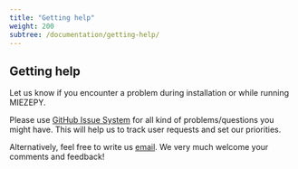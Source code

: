 ```yaml
---
title: "Getting help"
weight: 200
subtree: /documentation/getting-help/
---
```


## Getting help

Let us know if you encounter a problem during installation or while running MIEZEPY.

Please use [GitHub Issue System](https://github.com/scgmlz/NSE_Soft/issues) for all kind of problems/questions you might have.
This will help us to track user requests and set our priorities.

Alternatively, feel free to write us [email](mailto:alex.schober@mac.com). We very much welcome your comments and feedback!
